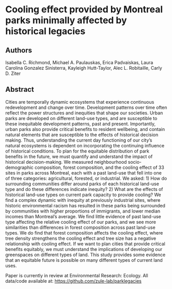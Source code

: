 # Cooling effect provided by Montreal parks minimally affected by historical legacies

## Authors
Isabella C. Richmond, Michael A. Paulauskas, Erica Padvaiskas, Laura Carolina Gonzalez Sinisterra, Kayleigh Hutt-Taylor, Alec L. Robitaille, Carly D. Ziter
 
## Abstract
Cities are temporally dynamic ecosystems that experience continuous redevelopment and change over time. Development patterns over time often reflect the power structures and inequities that shape our societies. Urban parks are developed on different land-use types, and are susceptible to these inequitable development patterns, past and present. Importantly, urban parks also provide critical benefits to resident wellbeing, and contain natural elements that are susceptible to the effects of historical decision making. Thus, understanding the current day functioning of our city’s natural ecosystems is dependent on incorporating the continuing influence of historical conditions. To plan for the equitable distribution of park benefits in the future, we must quantify and understand the impact of historical decision-making. We measured neighbourhood socio-demographic composition, forest composition, and the cooling effect of 33 sites in parks across Montreal, each with a past land-use that fell into one of three categories: agricultural, forested, or industrial. We asked: 1) How do surrounding communities differ around parks of each historical land-use type and do these differences indicate inequity? 2) What are the effects of historical land-use types on current park capacity to provide cooling? We find a complex dynamic with inequity at previously industrial sites, where historic environmental racism has resulted in these parks being surrounded by communities with higher proportions of immigrants, and lower median incomes than Montreal’s average. We find little evidence of past land-use type affecting the relative cooling effect of our parks, and we see more similarities than differences in forest composition across past land-use types. We do find that forest composition affects the cooling effect, where tree density strengthens the cooling effect and tree size has a negative relationship with cooling effect. If we want to plan cities that provide critical benefits equitably, we must understand the implications of developing our greenspaces on different types of land. This study provides some evidence that an equitable future is possible on many different types of current land uses.

Paper is currently in review at Environmental Research: Ecology. All data/code available at: https://github.com/zule-lab/parklegacies 
